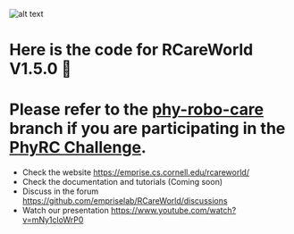 ![alt text](rcareworld.png)
# Here is the code for RCareWorld V1.5.0 🦾
# Please refer to the [phy-robo-care](https://github.com/empriselab/RCareWorld/tree/phy-robo-care) branch if you are participating in the [PhyRC Challenge](https://emprise.cs.cornell.edu/rcareworld/challenge/).
- Check the website https://emprise.cs.cornell.edu/rcareworld/
- Check the documentation and tutorials (Coming soon)
- Discuss in the forum https://github.com/empriselab/RCareWorld/discussions
- Watch our presentation https://www.youtube.com/watch?v=mNy1cloWrP0
